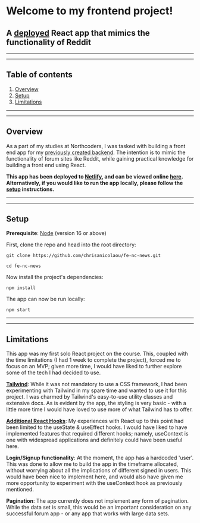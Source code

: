 # Welcome to my frontend project!

## A [deployed](https://glittery-crumble-9fe6a8.netlify.app/) React app that mimics the functionality of Reddit

---

---

## Table of contents

1. [Overview](#overview)
2. [Setup](#setup)
3. [Limitations](#limitations)

---

---

## Overview

As a part of my studies at Northcoders, I was tasked with building a front end app for my [previously created backend](https://github.com/chrisanicolaou/NC-backend-project). The intention is to mimic the functionality of forum sites like Reddit, while gaining practical knowledge for building a front end using React.

**This app has been deployed to [Netlify](https://www.netlify.com/), and can be viewed online [here](https://glittery-crumble-9fe6a8.netlify.app/). Alternatively, if you would like to run the app locally, please follow the [setup](#setup) instructions.**

---

---

## Setup

**Prerequisite**: [Node](https://nodejs.org/en/) (version 16 or above)

First, clone the repo and head into the root directory:

`git clone https://github.com/chrisanicolaou/fe-nc-news.git`

`cd fe-nc-news`

Now install the project's dependencies:

`npm install`

The app can now be run locally:

`npm start`

---

---

## Limitations

This app was my first solo React project on the course. This, coupled with the time limitations (I had 1 week to complete the project), forced me to focus on an MVP; given more time, I would have liked to further explore some of the tech I had decided to use.

[**Tailwind**](https://tailwindcss.com/): While it was not mandatory to use a CSS framework, I had been experimenting with Tailwind in my spare time and wanted to use it for this project. I was charmed by Tailwind's easy-to-use utility classes and extensive docs. As is evident by the app, the styling is very basic - with a little more time I would have loved to use more of what Tailwind has to offer.

[**Additional React Hooks**](https://reactjs.org/docs/hooks-reference.html): My experiences with React up to this point had been limited to the useState & useEffect hooks. I would have liked to have implemented features that required different hooks; namely, useContext is one with widespread applications and definitely could have been useful here.

**Login/Signup functionality**: At the moment, the app has a hardcoded 'user'. This was done to allow me to build the app in the timeframe allocated, without worrying about all the implications of different signed in users. This would have been nice to implement here, and would also have given me more opportunity to experiment with the useContext hook as previously mentioned.

**Pagination**: The app currently does not implement any form of pagination. While the data set is small, this would be an important consideration on any successful forum app - or any app that works with large data sets.
